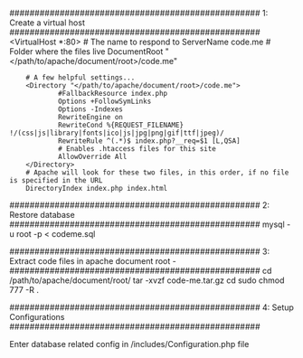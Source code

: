 ##################################################
1: Create a virtual host
##################################################
<VirtualHost *:80>
        # The name to respond to
        ServerName code.me
        # Folder where the files live
        DocumentRoot "</path/to/apache/document/root>/code.me"

        # A few helpful settings...
        <Directory "</path/to/apache/document/root>/code.me">
                #FallbackResource index.php
                Options +FollowSymLinks
                Options -Indexes
                RewriteEngine on
                RewriteCond %{REQUEST_FILENAME} !/(css|js|library|fonts|ico|js|jpg|png|gif|ttf|jpeg)/
                RewriteRule ^(.*)$ index.php?__req=$1 [L,QSA]
                # Enables .htaccess files for this site
                AllowOverride All
        </Directory>
        # Apache will look for these two files, in this order, if no file is specified in the URL
        DirectoryIndex index.php index.html
</VirtualHost>


##################################################
2: Restore database
##################################################
mysql -u root -p <dbname> < codeme.sql


##################################################
3: Extract code files in apache document root -
##################################################
cd /path/to/apache/document/root/
tar -xvzf code-me.tar.gz
cd <code-me-base-dir>
sudo chmod 777 -R .


##################################################
4: Setup Configurations
##################################################

Enter database related config in /includes/Configuration.php file
